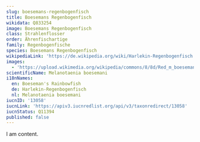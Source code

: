 ```yaml
---
slug: boesemans-regenbogenfisch
title: Boesemans Regenbogenfisch
wikidata: Q833254
image: Boesemans Regenbogenfisch
class: Strahlenflosser
order: Ährenfischartige
family: Regenbogenfische
species: Boesemans Regenbogenfisch
wikipediaLink: 'https://de.wikipedia.org/wiki/Harlekin-Regenbogenfisch'
images:
  - 'https://upload.wikimedia.org/wikipedia/commons/8/8d/Red_m_boesemani.jpg'
scientificName: Melanotaenia boesemani
i18nNames:
  en: Boeseman's Rainbowfish
  de: Harlekin-Regenbogenfisch
  nl: Melanotaenia boesemani
iucnID: '13058'
iucnLink: 'https://apiv3.iucnredlist.org/api/v3/taxonredirect/13058'
iucnStatus: Q11394
published: false
---
```


I am content.
